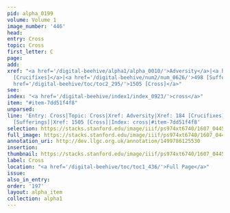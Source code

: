 ```yaml
---
pid: alpha_0199
volume: Volume 1
image_number: '446'
head:
entry: Cross
topic: Cross
first_letter: C
page:
add:
xref: "<a href='/digital-beehive/alpha1/alpha_0010/'>Adversity</a>|<a href='/digital-beehive/num1/num_0193/'>184
  [Crucifixes]</a>|<a href='/digital-beehive/num2/num_0626/'>498 [Sufferings]</a>|<a
  href='/digital-beehive/toc/toc2_295/'>1505 [Cross]</a>"
see:
index: "<a href='/digital-beehive/index1/index_0923/'>cross</a>"
item: "#item-7dd51f4f8"
unparsed:
line: 'Entry: Cross|Topic: Cross|Xref: Adversity|Xref: 184 [Crucifixes]|Xref: 498
  [Sufferings]|Xref: 1505 [Cross]|Index: cross|#item-7dd51f4f8'
selection: https://stacks.stanford.edu/image/iiif/ps974xt6740/1607_0445/876,3352,2907,583/full/0/default.jpg
full_image: https://stacks.stanford.edu/image/iiif/ps974xt6740/1607_0445/full/full/0/default.jpg
annotation_uri: http://dev.llgc.org.uk/annotation/1499786125530
insertion:
thumbnail: https://stacks.stanford.edu/image/iiif/ps974xt6740/1607_0445/876,3352,600,180/250,/0/default.jpg
label: Cross
location: "<a href='/digital-beehive/toc/toc1_436/'>Full Page</a>"
issue:
also_in_entry:
order: '197'
layout: alpha_item
collection: alpha1
---
```

